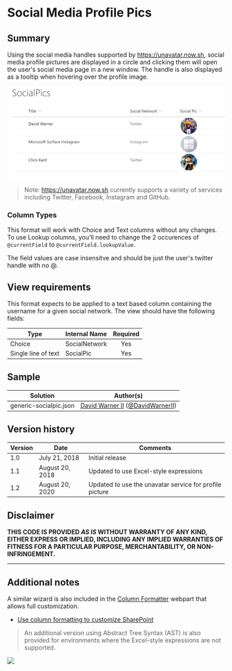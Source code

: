 # Social Media Profile Pics

## Summary

Using the social media handles supported by https://unavatar.now.sh, social media profile pictures are displayed in a circle and clicking them will open the user's social media page in a new window. The handle is also displayed as a tooltip when hovering over the profile image.

![screenshot of the sample](./assets/screenshot.png)

> Note: https://unavatar.now.sh currently supports a variety of services including Twitter, Facebook, Instagram and GitHub.

### Column Types
This format will work with Choice and Text columns without any changes. To use Lookup columns, you'll need to change the 2 occurences of `@currentField` to `@currentField.lookupValue`.

The field values are case insensitve and should be just the user's twitter handle with no @.

## View requirements
This format expects to be applied to a text based column containing the username for a given social network. The view should have the following fields:

|Type                 |Internal Name  |Required|
|---------------------|---------------|:------:|
|Choice               |SocialNetwork  |Yes     |
|Single line of text  |SocialPic      |Yes      |

## Sample

Solution|Author(s)
--------|---------
generic-socialpic.json | [David Warner II](https://github.com/PopWarner) ([@DavidWarnerII](https://twitter.com/davidwarnerii))

## Version history

Version|Date|Comments
-------|----|--------
1.0|July 21, 2018|Initial release
1.1|August 20, 2018|Updated to use Excel-style expressions
1.2|August 20, 2020|Updated to use the unavatar service for profile picture

## Disclaimer
**THIS CODE IS PROVIDED *AS IS* WITHOUT WARRANTY OF ANY KIND, EITHER EXPRESS OR IMPLIED, INCLUDING ANY IMPLIED WARRANTIES OF FITNESS FOR A PARTICULAR PURPOSE, MERCHANTABILITY, OR NON-INFRINGEMENT.**

---

## Additional notes

A similar wizard is also included in the [Column Formatter](https://github.com/SharePoint/sp-dev-solutions/blob/master/solutions/ColumnFormatter/README.md) webpart that allows full customization.

- [Use column formatting to customize SharePoint](https://docs.microsoft.com/en-us/sharepoint/dev/declarative-customization/column-formatting)

> An additional version using Abstract Tree Syntax (AST) is also provided for environments where the Excel-style expressions are not supported.

<img src="https://pnptelemetry.azurewebsites.net/list-formatting/column-samples/generic-socialpic" />
